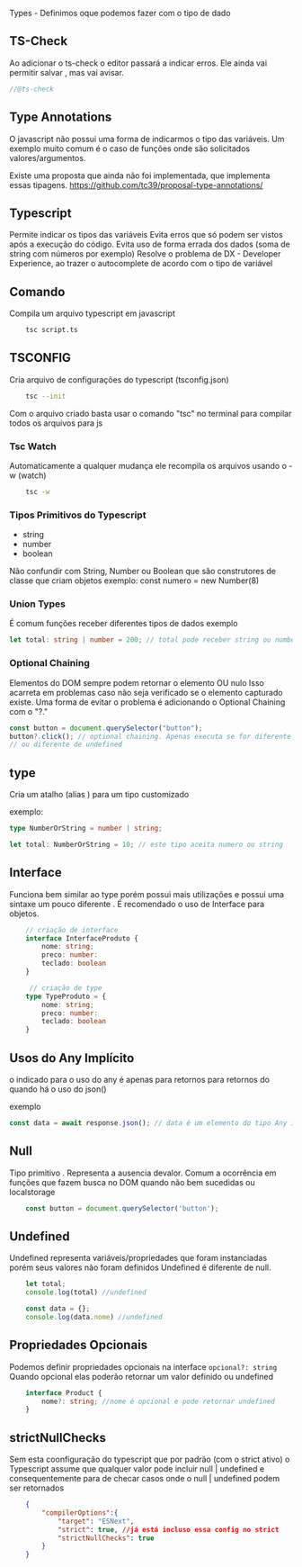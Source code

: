 Types - Definimos oque podemos fazer com o tipo de dado

## TS-Check

Ao adicionar o ts-check o editor passará a indicar erros.
Ele ainda vai permitir salvar , mas vai avisar.

```js
//@ts-check
```

## Type Annotations

O javascript não possui uma forma de indicarmos o tipo das variáveis.
Um exemplo muito comum é o caso de funções onde são solicitados valores/argumentos.

Existe uma proposta que ainda não foi implementada, que implementa essas tipagens.
https://github.com/tc39/proposal-type-annotations/

## Typescript

Permite indicar os tipos das variáveis
Evita erros que só podem ser vistos após a execução do código.
Evita uso de forma errada dos dados (soma de string com números por exemplo)
Resolve o problema de DX - Developer Experience, ao trazer o autocomplete de acordo com o tipo de variável

## Comando

Compila um arquivo typescript em javascript

```bash
    tsc script.ts
```

## TSCONFIG

Cria arquivo de configurações do typescript (tsconfig.json)

```bash
    tsc --init
```

Com o arquivo criado basta usar o comando "tsc" no terminal para compilar todos os arquivos para js

### Tsc Watch

Automaticamente a qualquer mudança ele recompila os arquivos usando
o -w (watch)

```bash
    tsc -w
```

### Tipos Primitivos do Typescript

- string
- number
- boolean

Não confundir com String, Number ou Boolean que são construtores de classe que
criam objetos
exemplo:
const numero = new Number(8)

### Union Types

É comum funções receber diferentes tipos de dados
exemplo

```ts
let total: string | number = 200; // total pode receber string ou number
```

### Optional Chaining

Elementos do DOM sempre podem retornar o elemento OU nulo
Isso acarreta em problemas caso não seja verificado se o elemento capturado existe.
Uma forma de evitar o problema é adicionando o Optional Chaining com o "?."

```ts
const button = document.querySelector("button");
button?.click(); // optional chaining. Apenas executa se for diferente de null
// ou diferente de undefined
```

## type

Cria um atalho (alias ) para um tipo customizado

exemplo:

```ts
type NumberOrString = number | string;

let total: NumberOrString = 10; // este tipo aceita numero ou string
```

## Interface

Funciona bem similar ao type porém possui mais utilizações e possui
uma sintaxe um pouco diferente . É recomendado o uso de Interface para objetos.

```ts
    // criação de interface
    interface InterfaceProduto {
        nome: string;
        preco: number:
        teclado: boolean
    }

     // criação de type
    type TypeProduto = {
        nome: string;
        preco: number:
        teclado: boolean
    }


```

## Usos do Any Implícito

o indicado para o uso do any é apenas para retornos para retornos do quando há o uso do json()

exemplo

```js
const data = await response.json(); // data é um elemento do tipo Any implicito
```

## Null

Tipo primitivo . Representa a ausencia devalor.
Comum a ocorrência em funções que fazem busca no DOM quando não bem sucedidas ou
localstorage

```js
    const button = document.querySelector('button');

```

## Undefined

Undefined representa variáveis/propriedades que foram instanciadas 
porém seus valores não foram definidos
Undefined é diferente de null.

```js
    let total;
    console.log(total) //undefined

    const data = {};
    console.log(data.nome) //undefined
```

## Propriedades Opcionais

Podemos definir propriedades opcionais na interface ```opcional?: string ```
Quando opcional elas poderão retornar um valor definido ou undefined

```ts
    interface Product {
        nome?: string; //nome é opcional e pode retornar undefined
    }

```

## strictNullChecks
Sem esta coonfiguração do typescript que por padrão (com o strict ativo) o Typescript assume que qualquer valor pode incluir null | undefined e consequentemente para de checar casos onde o null | undefined podem ser retornados

```json
    {
        "compilerOptions":{
            "target": "ESNext",
            "strict": true, //já está incluso essa config no strict
            "strictNullChecks": true
        }
    }
```